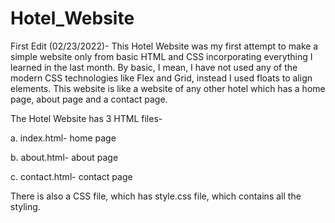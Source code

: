 # Hotel_Website
First Edit (02/23/2022)- This Hotel Website was my first attempt to make a simple website only from basic HTML and CSS incorporating everything I learned in the last month. By basic, I mean, I have not used any of the modern CSS technologies like 
Flex and Grid, instead I used floats to align elements. This website is like a website of any other hotel which has a home page, about page and a contact page. 

The Hotel Website has 3 HTML files- 

a. index.html- home page

b. about.html- about page

c. contact.html- contact page

There is also a CSS file, which has style.css file, which contains all the styling. 
